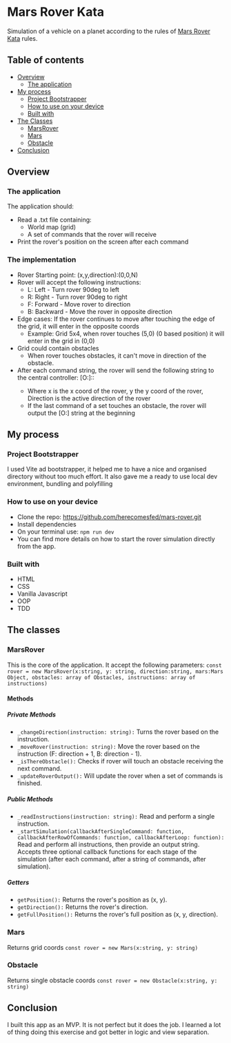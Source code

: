 # Mars Rover Kata

Simulation of a vehicle on a planet according to the rules of [Mars Rover Kata](https://kata-log.rocks/mars-rover-kata) rules.

## Table of contents

- [Overview](#overview)
  - [The application](#the-application)
- [My process](#my-process)
  - [Project Bootstrapper](#project-boostrapper)
  - [How to use on your device](#how-to-use-on-your-device)
  - [Built with](#built-with)
- [The Classes](#the-classes)
  - [MarsRover](#MarsRover)
  - [Mars](#mars)
  - [Obstacle](#obstacle)
- [Conclusion](#conclusion)

## Overview

### The application

The application should:

- Read a .txt file containing:
  - World map (grid)
  - A set of commands that the rover will receive
- Print the rover's position on the screen after each command

### The implementation

- Rover Starting point: (x,y,direction):(0,0,N)
- Rover will accept the following instructions:
  - L: Left - Turn rover 90deg to left
  - R: Right - Turn rover 90deg to right
  - F: Forward - Move rover to direction
  - B: Backward - Move the rover in opposite direction
- Edge cases: If the rover continues to move after touching the edge of the grid, it will enter in the opposite coords
  - Example: Grid 5x4, when rover touches (5,0) (0 based position) it will enter in the grid in (0,0)
- Grid could contain obstacles
  - When rover touches obstacles, it can't move in direction of the obstacle.
- After each command string, the rover will send the following string to the central controller: [O:]<X>:<Y>:<Direction>
  - Where x is the x coord of the rover, y the y coord of the rover, Direction is the active direction of the rover
  - If the last command of a set touches an obstacle, the rover will output the [O:] string at the beginning

## My process

### Project Bootstrapper

I used Vite ad bootstrapper, it helped me to have a nice and organised directory without too much effort. It also gave me a ready to use local dev environment, bundling and polyfilling

### How to use on your device

- Clone the repo: https://github.com/herecomesfed/mars-rover.git
- Install dependencies
- On your terminal use: `npm run dev`
- You can find more details on how to start the rover simulation directly from the app.

### Built with

- HTML
- CSS
- Vanilla Javascript
- OOP
- TDD

## The classes

### MarsRover

This is the core of the application. It accept the following parameters:
`const rover = new MarsRover(x:string, y: string, direction:string, mars:Mars Object, obstacles: array of Obstacles, instructions: array of instructions)`

#### Methods

##### Private Methods

- `_changeDirection(instruction: string):` Turns the rover based on the instruction.
- `_moveRover(instruction: string):` Move the rover based on the instruction (F: direction + 1, B: direction - 1).
- `_isThereObstacle():` Checks if rover will touch an obstacle receiving the next command.
- `_updateRoverOutput():` Will update the rover when a set of commands is finished.

##### Public Methods

- `_readInstructions(instruction: string):` Read and perform a single instruction.
- `_startSimulation(callbackAfterSingleCommand: function, callbackAfterRowOfCommands: function, callbackAfterLoop: function):` Read and perform all instructions, then provide an output string. Accepts three optional callback functions for each stage of the simulation (after each command, after a string of commands, after simulation).

##### Getters

- `getPosition():` Returns the rover's position as (x, y).
- `getDirection():` Returns the rover's direction.
- `getFullPosition():` Returns the rover's full position as (x, y, direction).

### Mars

Returns grid coords
`const rover = new Mars(x:string, y: string)`

### Obstacle

Returns single obstacle coords
`const rover = new Obstacle(x:string, y: string)`

## Conclusion

I built this app as an MVP. It is not perfect but it does the job. I learned a lot of thing doing this exercise and got better in logic and view separation.
